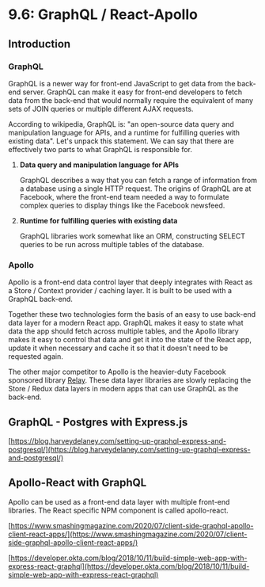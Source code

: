 # 9.6: GraphQL / React-Apollo

## Introduction

### GraphQL

GraphQL is a newer way for front-end JavaScript to get data from the back-end server. GraphQL can make it easy for front-end developers to fetch data from the back-end that would normally require the equivalent  of many sets of JOIN queries or multiple different AJAX requests.

According to wikipedia, GraphQL is: "an open-source data query and manipulation language for APIs, and a runtime for fulfilling queries with existing data". Let's unpack this statement. We can say that there are effectively two parts to what GraphQL is responsible for.

1. **Data query and manipulation language for APIs**

   GraphQL describes a way that you can fetch a range of information from a database using a single HTTP request. The origins of GraphQL are at Facebook, where the front-end team needed a way to formulate complex queries to display things like the Facebook newsfeed.

2. **Runtime for fulfilling queries with existing data**

   GraphQL libraries work somewhat like an ORM, constructing SELECT queries to be run across multiple tables of the database.

### Apollo

Apollo is a front-end data control layer that deeply integrates with React as a Store / Context provider / caching layer. It is built to be used with a GraphQL back-end.

Together these two technologies form the basis of an easy to use back-end data layer for a modern React app. GraphQL makes it easy to state what data the app should fetch across multiple tables, and the Apollo library makes it easy to control that data and get it into the state of the React app, update it when necessary and cache it so that it doesn't need to be requested again.

The other major competitor to Apollo is the heavier-duty Facebook sponsored library [Relay](https://relay.dev/). These data layer libraries are slowly replacing the Store / Redux data layers in modern apps that can use GraphQL as the back-end.

## GraphQL - Postgres with Express.js

[https://blog.harveydelaney.com/setting-up-graphql-express-and-postgresql/](https://blog.harveydelaney.com/setting-up-graphql-express-and-postgresql/)

## Apollo-React with GraphQL

Apollo can be used as a front-end data layer with multiple front-end libraries. The React specific NPM component is called apollo-react.

[https://www.smashingmagazine.com/2020/07/client-side-graphql-apollo-client-react-apps/](https://www.smashingmagazine.com/2020/07/client-side-graphql-apollo-client-react-apps/)  
  
[https://developer.okta.com/blog/2018/10/11/build-simple-web-app-with-express-react-graphql](https://developer.okta.com/blog/2018/10/11/build-simple-web-app-with-express-react-graphql)

